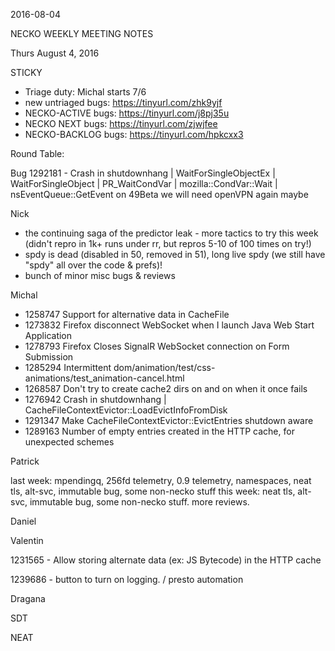 2016-08-04

NECKO WEEKLY MEETING NOTES

Thurs August 4, 2016

STICKY

- Triage duty: Michal starts 7/6
-  new untriaged bugs: https://tinyurl.com/zhk9yjf
- NECKO-ACTIVE bugs: https://tinyurl.com/j8pj35u
- NECKO NEXT bugs: https://tinyurl.com/zjwjfee
- NECKO-BACKLOG bugs:  https://tinyurl.com/hpkcxx3

Round Table:

  Bug 1292181 -  Crash in shutdownhang | WaitForSingleObjectEx | WaitForSingleObject | PR_WaitCondVar | mozilla::CondVar::Wait | nsEventQueue::GetEvent on 49Beta
  we will need openVPN again maybe

Nick

 - the continuing saga of the predictor leak - more tactics to try this week (didn't repro in 1k+ runs under rr, but repros 5-10 of 100 times on try!)
 - spdy is dead (disabled in 50, removed in 51), long live spdy (we still have "spdy" all over the code & prefs)!
 - bunch of minor misc bugs & reviews

Michal

 - 1258747 Support for alternative data in CacheFile
 - 1273832 Firefox disconnect WebSocket when I launch Java Web Start Application
 - 1278793 Firefox Closes SignalR WebSocket connection on Form Submission
 - 1285294 Intermittent dom/animation/test/css-animations/test_animation-cancel.html
 - 1268587 Don't try to create cache2 dirs on and on when it once fails
 - 1276942 Crash in shutdownhang | CacheFileContextEvictor::LoadEvictInfoFromDisk
 - 1291347 Make CacheFileContextEvictor::EvictEntries shutdown aware
 - 1289163 Number of empty entries created in the HTTP cache, for unexpected schemes

Patrick

  last week: mpendingq, 256fd telemetry, 0.9 telemetry, namespaces, neat tls, alt-svc, immutable bug, some non-necko stuff
  this week: neat tls, alt-svc, immutable bug, some non-necko stuff. more reviews.

Daniel

Valentin

1231565 - Allow storing alternate data (ex: JS Bytecode) in the HTTP cache

1239686 - button to turn on logging. / presto automation

Dragana

SDT

NEAT

